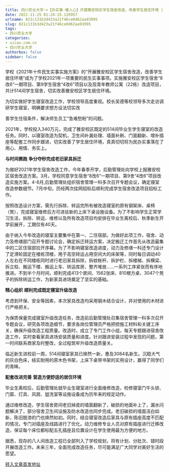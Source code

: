 ```yaml
---
title: 四川农业大学->【办实事·暖人心】开展雅安校区学生宿舍改造，改善学生居住环境 | sicau.com.cn
date: 2021-11-25 01:24:15.126957
urlname: 021c131b3d423a21f46ce0d62aa93995
slug: 021c131b3d423a21f46ce0d62aa93995
tags: 
- 四川农业大学
categories:
- sicau.com.cn
- 四川农业大学
authorbox: false
sidebar: false
---
```

学校《2021年十件民生实事实施方案》的“开展雅安校区学生宿舍改造，改善学生居住环境”成为了学校2021年一项重要的民生实事事项。实施雅安校区学生宿舍“8改6”一期项目、第9学生宿舍“4改6”项目以及现青年教师公寓（22栋）改造项目，共计514间学生宿舍，切实改善雅安校区学生居住环境。  

为切实做好学生寝室改造工作，学校领导高度重视。校长吴德等校领导多次走访调研学生寝室，明确要求想方设法切实改
<!--more-->
善学生住宿条件，解决师生员工“急难愁盼”的问题。

2021年，学校投入340万元，完成了雅安校区既定的514间毕业生学生寝室的改造任务。同时，以寝室改造为契机，卫生间补漏处理、墙面补刷、门面翻新、增补插座等配套工作同步跟进，切实改善了学生居住环境，真真切切将为民办实事落在了用心、用情、务实上。

**与时间赛跑** **争分夺秒完成老旧家具拆迁**

为做好2021年学生宿舍改造工作，今年春季开学，后勤管理处向学校上报雅安校区宿舍改造方案。3月，学校同意学生宿舍“8改6”一期项目、第9舍“4改6”项目改造实施方案。4-6月,后勤管理处组织宿舍管理一科多次召开专题会议，确定寝室改造参数细节。7月中旬，历经两次挂网招标后顺利完成学生宿舍改造项目招标工作。

按照改造设计方案，需先行拆除、转运完所有被改造寝室的原有钢架床、桌椅（凳），完成寝室维修后方可进驻新的上床下桌设施设备。为了不影响学生正常学习生活，拆除、转运、维修以及所有改造项目均安排在毕业生离校后、秋季新生开学前展开，工期仅有40天。

由于纳入今年改造的寝室主要集中在第一、二住宿部。为做好此项工作，宿舍、动力及修缮部门召开专题讨论会，确定拆迁转运方案，决定搬迁工作首先从改造最集中的二区住宿部拉开序幕。为了不影响寝室改造进度，动力及修缮一科还专门设计了定滑轮固定在楼栋顶楼，用于高空转运占用空间大的床架等，同时每日调动40人左右在不同楼栋同时进行老旧家具拆除，拆蚊帐杆、拆护栏、拆楼梯、拆横梁、拆立柱、搬运下楼、搬运上车、转运库房、整齐堆放……一系列工序紧张而有序地推进。不到半个月时间，顺利完成413个房间、1562张床、810根方桌、3047个凳子的拆除转运工作，为新家具进场奠定了坚实的基础。

**精心组织** **顺利完成既定寝室升级改造**

考虑到环保、安全等因素，本次家具改造均采用钢木结合设计，并对使用的木材进行严格把关。

为保质保量完成寝室升级改造任务，改造前后勤管理处召集宿舍管理一科多次召开专题会议，研究各项改造细节，要求各岗位管理员严格把控施工材料和关键工序关，确保升级改造工程质量。改造时，成立了专门工作小组，每天专题跟进宿舍改造工作，实时查看家具进场安装质量和进度。针对跟进安装过程中发现的问题，第一时间联系商家及时整改，全过程筑牢升级改造质量关。

临近新生进校前一周，514间寝室家具已焕然一新，惠及3084名新生。沉稳大气的灰白色床，结实耐用的原木色书架，上床下桌带书架的实用设计，赢得了同学们的青睐。

**配套改进完善** **营造方便舒适的居住环境**

毕业生离校后，后勤管理处就毕业生寝室进行全面维修改造，检修寝室门牛头锁、门窗、灯具、风扇、盥洗室等设施设备成为历年来的规定动作。

通过维修改造，学生宿舍房间老旧掉皮的墙面翻新了，破损的地面补上了，漏水问题解决了，部分宿舍卫生间设施及防水改造也同步完成。老旧破损的墙面洁白如新，陈旧脱漆的门也焕然如初。同时，结合寝室改造后家具与原有插座高度不匹配的情况，专门对插座及线路进行了优化。动力维修专业人员对原有插座进行迁移改造，保证每个床位都标配五孔插座且位置设计在学生使用最为方便的地方。

据悉，现存的八人间改造工程已全部列入了学校规划，将有计划、分批次、错时段开展改造工作。未来三年，全面完成改造任务，尽可能满足广大同学对美好生活的愿望。



[转入文章首发地址](https://news.sicau.edu.cn/info/1078/65664.htm)